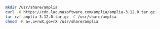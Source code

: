 ﻿```sh
mkdir /usr/share/amplia
curl -O https://cdn.lacunasoftware.com/amplia/amplia-3.12.0.tar.gz
tar xzf amplia-3.12.0.tar.gz -C /usr/share/amplia
chmod -R a=,u+rwX,go+rX /usr/share/amplia
```
